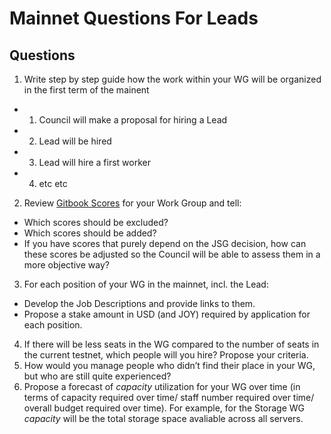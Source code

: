 # Mainnet Questions For Leads

## Questions 

1. Write step by step guide how the work within your WG will be organized in the first term of the mainent 
 -  1. Council will make a proposal for hiring a Lead
 -  2. Lead will be hired
 -  3. Lead will hire a first worker
 -  4. etc etc
2. Review [Gitbook Scores](https://joystream.gitbook.io/testnet-workspace/testnet/council-period-scoring/general-working-group-score) for your Work Group and tell: 
- Which scores should be excluded? 
- Which scores should be added? 
- If you have scores that purely depend on the JSG decision, how can these scores be adjusted so the Council will be able to assess them in a more objective way?  
3. For each position of your WG in the mainnet, incl. the Lead: 
- Develop the Job Descriptions and provide links to them.
- Propose a stake amount in USD (and JOY) required by application for each position. 
4. If there will be less seats in the WG compared to the number of seats in the current testnet, which people will you hire? Propose your criteria.
5. How would you manage people who didn’t find their place in your WG, but who are still quite experienced? 
6. Propose a forecast of _capacity_ utilization for your WG over time (in terms of capacity required over time/ staff number required over time/ overall budget required over time). For example, for the Storage WG _capacity_ will be the total storage space avaliable across all servers. 
